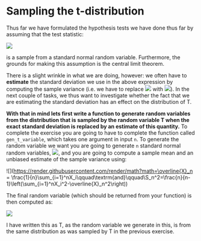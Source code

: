 # Sampling the t-distribution

Thus far we have formulated the hypothesis tests we have done thus far by assuming that the test statistic:

![](https://render.githubusercontent.com/render/math?math=T=\frac{\frac{1}{n_1}\sum_{i=1}^{n_1}X_i-\frac{1}{n_2}\sum_{j=1}^{n_2}Y_j-\theta_0}{\sqrt{\frac{\sigma_1^2}{n_1}%2B\frac{\sigma_2}{n_2}}})

is a sample from a standard normal random variable.  Furthermore, the grounds for making this assumption is the central limit theorem. 

There is a slight wrinkle in what we are doing, however:  we often have to __estimate__ the standard deviation we use in the above expression by computing the sample variance (i.e. we have to replace ![](https://render.githubusercontent.com/render/math?math=\sigma) with ![](https://render.githubusercontent.com/render/math?math=S_n)).  In the next couple of tasks, we thus want to investigate whether the fact that we are estimating the standard deviation has an effect on the distribution of T.

__With that in mind lets first write a function to generate random variables from the distribution that is sampled by the random variable T when the exact standard deviation is replaced by an estimate of this quantity.__  To complete the exercise you are going to have to complete the function called `gen_t_variable`, which takes one argument in input `n`.  To generate the random variable we want you are going to generate `n` standard normal random variables, ![](https://render.githubusercontent.com/render/math?math=X_i), and you are going to compute a sample mean and an unbiased estimate of the sample variance using:

![](https://render.githubusercontent.com/render/math?math=\overline{X}_n = \frac{1}{n}\sum_{i=1}^nX_i\qquad\textrm{and}\qquad\S_n^2=\frac{n}{n-1}\left(\sum_{i=1}^nX_i^2-\overline{X}_n^2\right))

The final random variable (which should be returned from your function) is then computed as:

![](https://render.githubusercontent.com/render/math?math=T=\frac{\overline{X}_n}{S_n/sqrt{n}})

I have written this as T, as the random variable we generate in this, is from the same distribution as was sampled by T in the previous exercise.  
